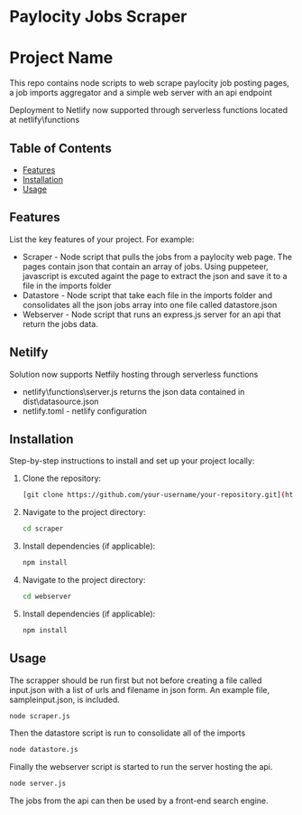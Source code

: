 # Paylocity Jobs Scraper

# Project Name

This repo contains node scripts to web scrape paylocity job posting pages, a job imports aggregator and a simple web server with an api endpoint 

Deployment to Netlify now supported through serverless functions located at netlify\functions

## Table of Contents

- [Features](#features)
- [Installation](#installation)
- [Usage](#usage)

## Features

List the key features of your project. For example:

- Scraper - Node script that pulls the jobs from a paylocity web page. The pages contain json that contain an array of jobs. Using puppeteer, javascript is excuted againt the page to extract the json and save it to a file in the imports folder
- Datastore - Node script that take each file in the imports folder and consolidates all the json jobs array into one file called datastore.json
- Webserver - Node script that runs an express.js server for an api that return the jobs data.

## Netilfy
Solution now supports Netfily hosting through serverless functions

- netlify\functions\server.js returns the json data contained in dist\datasource.json
- netlify.toml - netlify configuration

## Installation

Step-by-step instructions to install and set up your project locally:

1. Clone the repository:
   ```bash
   [git clone https://github.com/your-username/your-repository.git](https://github.com/chrisgomezdev5/paylocityjobs.git)
   ```
2. Navigate to the project directory:
   ```bash
   cd scraper
   ```
3. Install dependencies (if applicable):
   ```bash
   npm install
   ```
4. Navigate to the project directory:
   ```bash
   cd webserver
   ```
5. Install dependencies (if applicable):
   ```bash
   npm install
   ```

## Usage

The scrapper should be run first but not before creating a file called input.json with a list of urls and filename in json form. An example file, sampleinput.json, is included.

```bash
node scraper.js
```

Then the datastore script is run to consolidate all of the imports 

```bash
node datastore.js
```

Finally the webserver script is started to run the server hosting the api.

```bash
node server.js
```

The jobs from the api can then be used by a front-end search engine.


